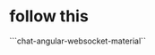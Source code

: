 # follow this

```chat-angular-websocket-material``

```https://medium.com/dailyjs/real-time-apps-with-typescript-integrating-web-sockets-node-angular-e2b57cbd1ec1'

```
